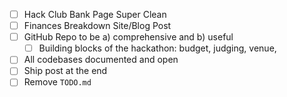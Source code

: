 - [ ] Hack Club Bank Page Super Clean
- [ ] Finances Breakdown Site/Blog Post
- [ ] GitHub Repo to be a) comprehensive and b) useful
  - [ ] Building blocks of the hackathon: budget, judging, venue, 
- [ ] All codebases documented and open
- [ ] Ship post at the end
- [ ] Remove `TODO.md`
